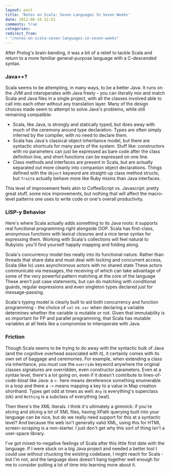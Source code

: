 ```yaml
---
layout: post
title: 'Notes on Scala: Seven Languages In Seven Weeks'
date: 2012-06-16 12:53
comments: true
categories: 
redirect_from:
- "/notes-on-scala-seven-languages-in-seven-weeks"
---
```


After Prolog's brain-bending, it was a bit of a relief to tackle Scala and return to a more familiar general-purpose language with a C-descended syntax.

### Java++?

Scala seems to be attempting, in many ways, to be a better Java. It runs on the JVM and interoperates with Java freely - you can literally mix and match Scala and Java files in a single project, with all the classes involved able to call into each other without any translation layer. Many of the design choices made seem to attempt to solve Java's problems, while still remaining compatible: 

* Scala, like Java, is strongly and statically typed, but does away with much of the ceremony around type declaration. Types are often simply inferred by the compiler, with no need to declare them.
* Scala has Java's classical object inheritance model, but there are syntactic shortcuts for many parts of the system. Stuff like: constructors with no parameters can just be expressed as bare code after the class definition line, and short functions can be expressed on one line.
* Class methods and interfaces are present in Scala, but are actually separated out more cleanly into companion object declarations. Things defined with the `Object` keyword are straight-up class method structs, but `Trait`s actually behave more like Ruby mixins than Java interfaces.

This level of improvement feels akin to CoffeeScript vs. Javascript: pretty great stuff, some nice improvements, but nothing that will affect the macro-level patterns one uses to write code or one's overall productivity.

### LISP-y Behavior 

Here's where Scala actually adds something to its Java roots: it supports real functional programming right alongside OOP. Scala has first-class, anonymous functions with lexical closures and a nice terse syntax for expressing them. Working with Scala's collections will feel natural to Rubyists: you'll find yourself happily mapping and folding along.

Scala's concurrency model ties neatly into its functional nature. Rather than threads that share data and must deal with locking and concurrent access, Scala (like Io) uses asynchronous actors with no shared state These actors communicate via messages, the receiving of which can take advantage of some of the very powerful pattern matching at the core of the language These aren't just case statements, but can do matching with conditional guards, regular expressions and even singleton types declared just for message-passing.

Scala's typing model is clearly built to aid both concurrency and function programming - the choice of `val` vs. `var` when declaring a variable determines whether the variable is mutable or not. Given that immutability is so important for FP and parallel programming, that Scala has mutable variables at all feels like a compromise to interoperate with Java.

### Friction

Though Scala seems to be trying to do away with the syntactic bulk of Java (and the cognitive overhead associated with it), it certainly comes with its own set of baggage and ceremonies. For example, when extending a class via inheritance, you *must* use the `override` keyword anywhere the original classes signatures are overridden, even constructor parameters. Even at a syntax level, there's a lot going on, even if it doesn't contribute to lines-of-code-bloat like Java: a `<-` here means dereference something enumerable in a loop and there a `->` means mapping a key to a value in Map creation shorthand. Types get odd at times as well: `Any` is everything's superclass (ok) and `Nothing` is a subclass of everything (wat).

Then there's the XML literals. I think it's ultimately a gimmick: if you're slicing and slicing a lot of XML files, having XPath querying built into your language can be nice, but do we really need support for this at a syntactic level? And because the web isn't generally valid XML, using this for HTML screen-scraping is a non-starter. I just don't get why this sort of thing isn't a user-space library.

I've got mixed-to-negative feelings of Scala after this little first date with the language. If I were stuck on a big Java project and needed a better tool I could use without chucking the existing codebase, I might reach for Scala - but I'm not, and the language does doesn't hang together well enough for me to consider putting a lot of time into learning more about it.
